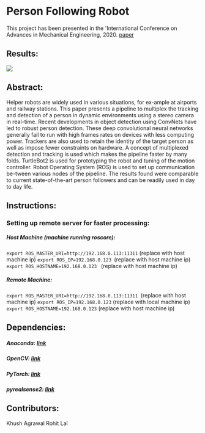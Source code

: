 # Person Following Robot
This project has been presented in the 'International Conference on Advances in Mechanical Engineering, 2020. [paper](https://www.springer.com/in/book/9789811536380)

## Results:
![](https://github.com/khush3/person_following_bot/blob/master/result.gif)
## Abstract:
Helper robots are widely used in various situations, for ex-ample at airports and railway stations. This paper presents a pipeline to multiplex the tracking and detection of a person in dynamic environments using a stereo camera in real-time. Recent developments in object detection using ConvNets have led to robust person detection. These deep convolutional neural networks generally fail to run with high frames rates on devices with less computing power. Trackers are also used to retain the identity of the target person as well as impose fewer constraints on hardware. A concept of multiplexed detection and tracking is used which makes the pipeline faster by many folds. TurtleBot2 is used for prototyping the robot and tuning of the motion controller. Robot Operating System (ROS) is used to set up communication be-tween various nodes of the pipeline. The results found were comparable to current state-of-the-art person followers and can be readily used in day to day life.

## Instructions:
### Setting up remote server for faster processing:
##### Host Machine (machine running roscore):
```export ROS_MASTER_URI=http://192.168.0.113:11311``` (replace with host machine ip)
```export ROS_IP=192.168.0.123 ```(replace with host machine ip)
```export ROS_HOSTNAME=192.168.0.123 ``` (replace with host machine ip)

##### Remote Machine:
```export ROS_MASTER_URI=http://192.168.0.113:11311 ```(replace with host machine ip)
```export ROS_IP=192.168.0.123``` (replace with local machine ip)
```export ROS_HOSTNAME=192.168.0.123``` (replace with host machine ip)

## Dependencies:
##### Anaconda: [link](https://docs.anaconda.com/anaconda/install/linux/)
##### OpenCV: [link](https://docs.opencv.org/trunk/d7/d9f/tutorial_linux_install.html)
##### PyTorch: [link](https://pytorch.org/)
##### pyrealsense2: [link](https://pypi.org/project/pyrealsense2/)

## Contributors:
Khush Agrawal
Rohit Lal
